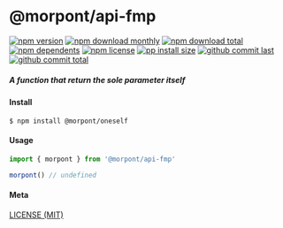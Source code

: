 # @morpont/api-fmp

[![npm version][badge-npm-version]][url-npm]
[![npm download monthly][badge-npm-download-monthly]][url-npm]
[![npm download total][badge-npm-download-total]][url-npm]
[![npm dependents][badge-npm-dependents]][url-github]
[![npm license][badge-npm-license]][url-npm]
[![pp install size][badge-pp-install-size]][url-pp]
[![github commit last][badge-github-last-commit]][url-github]
[![github commit total][badge-github-commit-count]][url-github]

[//]: <> (Shields)
[badge-npm-version]: https://flat.badgen.net/npm/v/@morpont/api-fmp
[badge-npm-download-monthly]: https://flat.badgen.net/npm/dm/@morpont/api-fmp
[badge-npm-download-total]:https://flat.badgen.net/npm/dt/@morpont/api-fmp
[badge-npm-dependents]: https://flat.badgen.net/npm/dependents/@morpont/api-fmp
[badge-npm-license]: https://flat.badgen.net/npm/license/@morpont/api-fmp
[badge-pp-install-size]: https://flat.badgen.net/packagephobia/install/@morpont/api-fmp
[badge-github-last-commit]: https://flat.badgen.net/github/last-commit/hoyeungw/morpont
[badge-github-commit-count]: https://flat.badgen.net/github/commits/hoyeungw/morpont

[//]: <> (Link)
[url-npm]: https://npmjs.org/package/@morpont/api-fmp
[url-pp]: https://packagephobia.now.sh/result?p=@morpont/api-fmp
[url-github]: https://github.com/hoyeungw/morpont

##### A function that return the sole parameter itself

#### Install
```console
$ npm install @morpont/oneself
```

#### Usage
```js
import { morpont } from '@morpont/api-fmp'

morpont() // undefined
```

#### Meta
[LICENSE (MIT)](LICENSE)
